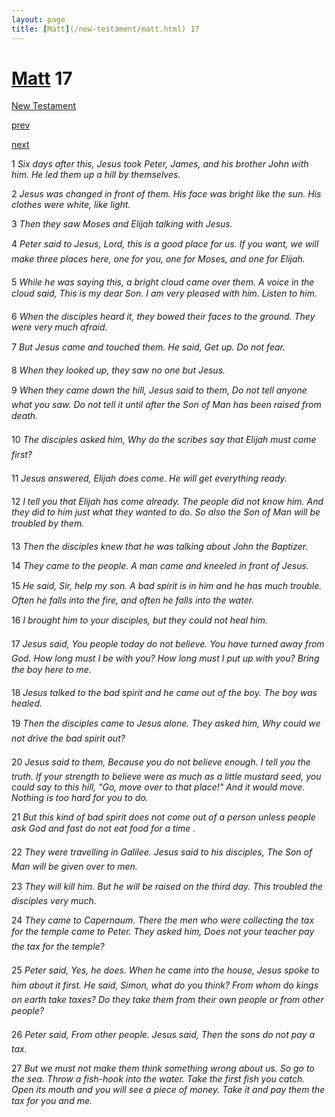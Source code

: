 ```yaml
---
layout: page
title: [Matt](/new-testament/matt.html) 17
---
```


# [Matt](/new-testament/matt.html) 17

[New Testament](/new-testament.html)


[prev](/new-testament/matt/matt-16.html)


[next](/new-testament/matt/matt-18.html)

1 _Six days after this, Jesus took Peter, James, and his brother John with him. He led them up a hill by themselves._

2 _Jesus was changed in front of them. His face was bright like the sun. His clothes were white, like light._

3 _Then they saw Moses and Elijah talking with Jesus._

4 _Peter said to Jesus, Lord, this is a good place for us. If you want, we will make three places here, one for you, one for Moses, and one for Elijah._

5 _While he was saying this, a bright cloud came over them. A voice in the cloud said, This is my dear Son. I am very pleased with him. Listen to him._

6 _When the disciples heard it, they bowed their faces to the ground. They were very much afraid._

7 _But Jesus came and touched them. He said, Get up. Do not fear._

8 _When they looked up, they saw no one but Jesus._

9 _When they came down the hill, Jesus said to them, Do not tell anyone what you saw. Do not tell it until after the Son of Man has been raised from death._

10 _The disciples asked him, Why do the scribes say that Elijah must come first?_

11 _Jesus answered, Elijah does come. He will get everything ready._

12 _I tell you that Elijah has come already. The people did not know him. And they did to him just what they wanted to do. So also the Son of Man will be troubled by them._

13 _Then the disciples knew that he was talking about John the Baptizer._

14 _They came to the people. A man came and kneeled in front of Jesus._

15 _He said, Sir, help my son. A bad spirit is in him and he has much trouble. Often he falls into the fire, and often he falls into the water._

16 _I brought him to your disciples, but they could not heal him._

17 _Jesus said, You people today do not believe. You have turned away from God. How long must I be with you? How long must I put up with you? Bring the boy here to me._

18 _Jesus talked to the bad spirit and he came out of the boy. The boy was healed._

19 _Then the disciples came to Jesus alone. They asked him, Why could we not drive the bad spirit out?_

20 _Jesus said to them, Because you do not believe enough. I tell you the truth. If your strength to believe were as much as a little mustard seed, you could say to this hill, "Go,  move over to that place!" And it would move. Nothing is too hard for you to do._

21 _But this kind of bad spirit does not come out of a person unless people ask God and fast do not eat food for a time ._

22 _They were travelling in Galilee. Jesus said to his disciples, The Son of Man will be given over to men._

23 _They will kill him. But he will be raised on the third day. This troubled the disciples very much._

24 _They came to Capernaum. There the men who were collecting the tax for the temple came to Peter. They asked him, Does not your teacher pay the tax for the temple?_

25 _Peter said, Yes, he does. When he came into the house, Jesus spoke to him about it first. He said, Simon, what do you think? From whom do kings on earth take taxes? Do they take them from their own people or from other people?_

26 _Peter said, From other people. Jesus said, Then the sons do not pay a tax._

27 _But we must not make them think something wrong about us. So go to the sea. Throw a fish-hook into the water. Take the first fish you catch. Open its mouth and you will see a piece of money. Take it and pay them the tax for you and me._

